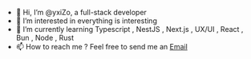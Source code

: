 - 👋 Hi, I’m @yxiZo, a full-stack developer
- 👀 I’m interested in everything is interesting
- 🌱 I’m currently learning Typescript , NestJS , Next.js ,  UX/UI , React , Bun , Node , Rust
- 📫 How to reach me ?  Feel free to send me an [Email](mailto:cri.sri@outlook.com)

<!---
yxiZo/yxiZo is a ✨ special ✨ repository because its `README.md` (this file) appears on your GitHub profile.
You can click the Preview link to take a look at your changes.
--->
